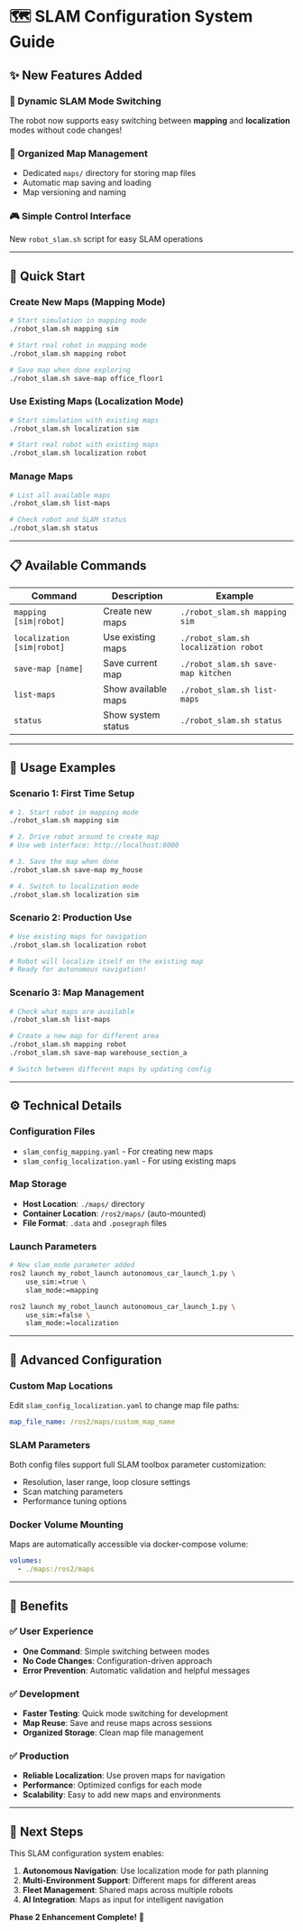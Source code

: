# 🗺️ SLAM Configuration System Guide

## ✨ New Features Added

### **🔄 Dynamic SLAM Mode Switching**
The robot now supports easy switching between **mapping** and **localization** modes without code changes!

### **📁 Organized Map Management**
- Dedicated `maps/` directory for storing map files
- Automatic map saving and loading
- Map versioning and naming

### **🎮 Simple Control Interface**
New `robot_slam.sh` script for easy SLAM operations

---

## 🚀 Quick Start

### **Create New Maps (Mapping Mode)**
```bash
# Start simulation in mapping mode
./robot_slam.sh mapping sim

# Start real robot in mapping mode  
./robot_slam.sh mapping robot

# Save map when done exploring
./robot_slam.sh save-map office_floor1
```

### **Use Existing Maps (Localization Mode)**
```bash
# Start simulation with existing maps
./robot_slam.sh localization sim

# Start real robot with existing maps
./robot_slam.sh localization robot
```

### **Manage Maps**
```bash
# List all available maps
./robot_slam.sh list-maps

# Check robot and SLAM status
./robot_slam.sh status
```

---

## 📋 Available Commands

| Command | Description | Example |
|---------|-------------|---------|
| `mapping [sim\|robot]` | Create new maps | `./robot_slam.sh mapping sim` |
| `localization [sim\|robot]` | Use existing maps | `./robot_slam.sh localization robot` |
| `save-map [name]` | Save current map | `./robot_slam.sh save-map kitchen` |
| `list-maps` | Show available maps | `./robot_slam.sh list-maps` |
| `status` | Show system status | `./robot_slam.sh status` |

---

## 🎯 Usage Examples

### **Scenario 1: First Time Setup**
```bash
# 1. Start robot in mapping mode
./robot_slam.sh mapping sim

# 2. Drive robot around to create map
# Use web interface: http://localhost:8000

# 3. Save the map when done
./robot_slam.sh save-map my_house

# 4. Switch to localization mode
./robot_slam.sh localization sim
```

### **Scenario 2: Production Use**
```bash
# Use existing maps for navigation
./robot_slam.sh localization robot

# Robot will localize itself on the existing map
# Ready for autonomous navigation!
```

### **Scenario 3: Map Management**
```bash
# Check what maps are available
./robot_slam.sh list-maps

# Create a new map for different area
./robot_slam.sh mapping robot
./robot_slam.sh save-map warehouse_section_a

# Switch between different maps by updating config
```

---

## ⚙️ Technical Details

### **Configuration Files**
- `slam_config_mapping.yaml` - For creating new maps
- `slam_config_localization.yaml` - For using existing maps

### **Map Storage**
- **Host Location**: `./maps/` directory
- **Container Location**: `/ros2/maps/` (auto-mounted)
- **File Format**: `.data` and `.posegraph` files

### **Launch Parameters**
```bash
# New slam_mode parameter added
ros2 launch my_robot_launch autonomous_car_launch_1.py \
    use_sim:=true \
    slam_mode:=mapping

ros2 launch my_robot_launch autonomous_car_launch_1.py \
    use_sim:=false \
    slam_mode:=localization
```

---

## 🔧 Advanced Configuration

### **Custom Map Locations**
Edit `slam_config_localization.yaml` to change map file paths:
```yaml
map_file_name: /ros2/maps/custom_map_name
```

### **SLAM Parameters**
Both config files support full SLAM toolbox parameter customization:
- Resolution, laser range, loop closure settings
- Scan matching parameters
- Performance tuning options

### **Docker Volume Mounting**
Maps are automatically accessible via docker-compose volume:
```yaml
volumes:
  - ./maps:/ros2/maps
```

---

## 🎉 Benefits

### **✅ User Experience**
- **One Command**: Simple switching between modes
- **No Code Changes**: Configuration-driven approach
- **Error Prevention**: Automatic validation and helpful messages

### **✅ Development**
- **Faster Testing**: Quick mode switching for development
- **Map Reuse**: Save and reuse maps across sessions
- **Organized Storage**: Clean map file management

### **✅ Production**
- **Reliable Localization**: Use proven maps for navigation
- **Performance**: Optimized configs for each mode
- **Scalability**: Easy to add new maps and environments

---

## 🚀 Next Steps

This SLAM configuration system enables:
1. **Autonomous Navigation**: Use localization mode for path planning
2. **Multi-Environment Support**: Different maps for different areas
3. **Fleet Management**: Shared maps across multiple robots
4. **AI Integration**: Maps as input for intelligent navigation

**Phase 2 Enhancement Complete!** 🎯